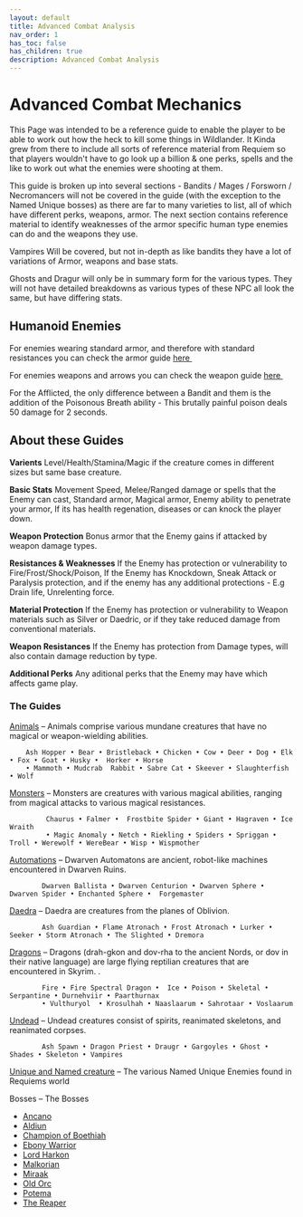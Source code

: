 ```yaml
---
layout: default
title: Advanced Combat Analysis
nav_order: 1
has_toc: false
has_children: true
description: Advanced Combat Analysis
---
```


# Advanced Combat Mechanics

This Page was intended to be a reference guide to enable the player to be able to work out how the heck to kill some things in Wildlander. It Kinda grew from there to include all sorts of reference material from Requiem so that players wouldn't have to go look up a billion & one perks, spells and the like to work out what the enemies were shooting at them. 

This guide is broken up into several sections -  Bandits / Mages / Forsworn / Necromancers will not be covered in the guide (with the exception to the Named Unique bosses) as there are far to many varieties to list, all of which have different perks, weapons, armor. The next section contains reference material to identify weaknesses of the armor specific human type enemies can do and the weapons they use.

Vampires Will be covered, but not in-depth as like bandits they have a lot of variations of Armor, weapons and base stats.

Ghosts and Dragur will only be in summary form for the various types. They will not have detailed breakdowns as various types of these NPC all look the same, but have differing stats. 

## Humanoid Enemies 

For enemies wearing standard armor, and therefore with standard resistances you can check the armor guide <a href="https://docs.google.com/spreadsheets/d/1rMVLVouumU45jFfmjmWUVjTYY7_wLnrxwmHMi24R9OU/edit?usp=sharing" target="_blank" rel="noopener noreferrer">here <svg viewBox="0 0 24 24" aria-labelledby="svg-external-link-title" width="1em" height="1em"><use xlink:href="#svg-external-link"></use></svg></a> 

For enemies weapons and arrows you can check the weapon guide <a href="https://docs.google.com/spreadsheets/d/1Xp1LE79R4uHC2yP7KkA2p1sS-l_TkaRAQfdHV4t0aOM/edit#gid=0" target="_blank" rel="noopener noreferrer">here <svg viewBox="0 0 24 24" aria-labelledby="svg-external-link-title" width="1em" height="1em"><use xlink:href="#svg-external-link"></use></svg></a>

For the Afflicted, the only difference between a Bandit and them is the addition of the Poisonous Breath ability - This brutally painful poison deals 50 damage for 2 seconds.

## About these Guides

**Varients**
Level/Health/Stamina/Magic if the creature comes in different sizes but same base creature. 

**Basic Stats**
Movement Speed, Melee/Ranged damage or spells that the Enemy can cast, Standard armor, Magical armor, Enemy ability to penetrate your armor, If its has health regenation, diseases or can knock the player down.

**Weapon Protection**
Bonus armor that the Enemy gains if attacked by weapon damage types.
 
**Resistances & Weaknesses**
If the Enemy has protection or vulnerability to Fire/Frost/Shock/Poison, If the Enemy has Knockdown, Sneak Attack or Paralysis protection, and if the enemy has any additional protections - E.g Drain life, Unrelenting force.

**Material Protection**
If the Enemy has protection or vulnerability to Weapon materials such as Silver or Daedric, or if they take reduced damage from conventional materials.

**Weapon Resistances**
If the Enemy has protection from Damage types, will also contain damage reduction by type.

**Additional Perks**
Any aditional perks that the Enemy may have which affects game play.

### The Guides 

[Animals](/06-MechanicsAnaylsis/AdvancedCombatMecanics/Animals) – Animals comprise various mundane creatures that have no magical or weapon-wielding abilities.

        Ash Hopper • Bear • Bristleback • Chicken • Cow • Deer • Dog • Elk • Fox • Goat • Husky •  Horker • Horse 
        • Mammoth • Mudcrab  Rabbit • Sabre Cat • Skeever • Slaughterfish • Wolf

[Monsters](/06-MechanicsAnaylsis/AdvancedCombatMecanics/Monsters) – Monsters are creatures with various magical abilities, ranging from magical attacks to various magical resistances.

             Chaurus • Falmer •  Frostbite Spider • Giant • Hagraven • Ice Wraith 
             • Magic Anomaly • Netch • Riekling • Spiders • Spriggan • Troll • Werewolf • WereBear • Wisp • Wispmother
        
[Automations](/06-MechanicsAnaylsis/AdvancedCombatMecanics/Automations) – Dwarven Automatons are ancient, robot-like machines encountered in Dwarven Ruins.

            Dwarven Ballista • Dwarven Centurion • Dwarven Sphere • Dwarven Spider • Enchanted Sphere •  Forgemaster
            
[Daedra](/06-MechanicsAnaylsis/AdvancedCombatMecanics/Daedra) – Daedra are creatures from the planes of Oblivion.
              
            Ash Guardian • Flame Atronach • Frost Atronach • Lurker • Seeker • Storm Atronach • The Slighted • Dremora
            
[Dragons](/06-MechanicsAnaylsis/AdvancedCombatMecanics/Dragons) – Dragons (drah-gkon and dov-rha to the ancient Nords, or dov in their native language) are large flying reptilian creatures that are encountered in Skyrim. .
              
            Fire • Fire Spectral Dragon •  Ice • Poison • Skeletal • Serpantine • Durnehviir • Paarthurnax 
            • Vulthuryol  • Krosulhah • Naaslaarum • Sahrotaar • Voslaarum         
            
[Undead](/06-MechanicsAnaylsis/AdvancedCombatMecanics/Undead) – Undead creatures consist of spirits, reanimated skeletons, and reanimated corpses. 
              
            Ash Spawn • Dragon Priest • Draugr • Gargoyles • Ghost • Shades • Skeleton • Vampires       
            
[Unique and Named creature](/06-MechanicsAnaylsis/AdvancedCombatMecanics/UniqueCreatures) – The various Named Unique Enemies found in Requiems world
  
Bosses – The Bosses
* [Ancano](/06-MechanicsAnaylsis/AdvancedCombatMecanics/Ancano)  
* [Aldiun](/06-MechanicsAnaylsis/AdvancedCombatMecanics/Aldiun) 
* [Champion of Boethiah](/06-MechanicsAnaylsis/AdvancedCombatMecanics/Champion-of-Boethiah) 
* [Ebony Warrior](/06-MechanicsAnaylsis/AdvancedCombatMecanics/Ebony-Warrior)
* [Lord Harkon](/06-MechanicsAnaylsis/AdvancedCombatMecanics/Lord-Harkon) 
* [Malkorian](/06-MechanicsAnaylsis/AdvancedCombatMecanics/Malkoran)
* [Miraak](/06-MechanicsAnaylsis/AdvancedCombatMecanics/Miraak)
* [Old Orc](/06-MechanicsAnaylsis/AdvancedCombatMecanics/Old-Orc)
* [Potema](/06-MechanicsAnaylsis/AdvancedCombatMecanics/Potema) 
* [The Reaper](/06-MechanicsAnaylsis/AdvancedCombatMecanics/The-Reaper)
